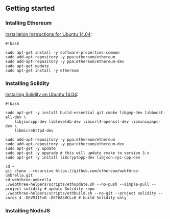 ## Getting started ##

### Intalling Ethereum ###

[Installation Instructions for Ubuntu 14.04](https://github.com/ethereum/go-ethereum/wiki/Installation-Instructions-for-Ubuntu):

```
#!bash

sudo apt-get install -y software-properties-common
sudo add-apt-repository -y ppa:ethereum/ethereum
sudo add-apt-repository -y ppa:ethereum/ethereum-dev
sudo apt-get update
sudo apt-get install -y ethereum
```


### Installing Solidity ###

[Installing Solidity on Ubuntu 14.04](http://solidity.readthedocs.io/en/latest/installing-solidity.html):

```
#!bash

sudo apt-get -y install build-essential git cmake libgmp-dev libboost-all-dev \
    libjsoncpp-dev libleveldb-dev libcurl4-openssl-dev libminiupnpc-dev \
    libmicrohttpd-dev

sudo add-apt-repository -y ppa:ethereum/ethereum
sudo add-apt-repository -y ppa:ethereum/ethereum-dev
sudo apt-get -y update
sudo apt-get -y upgrade # this will update cmake to version 3.x
sudo apt-get -y install libcryptopp-dev libjson-rpc-cpp-dev

cd ~
git clone --recursive https://github.com/ethereum/webthree-umbrella.git
cd webthree-umbrella
./webthree-helpers/scripts/ethupdate.sh --no-push --simple-pull --project solidity # update Solidity repo
./webthree-helpers/scripts/ethbuild.sh --no-git --project solidity --cores 4 -DEVMJIT=0 -DETHASHCL=0 # build Solidity only
```

### Installing NodeJS ###

